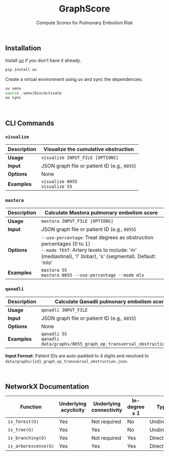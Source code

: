 <div align="center">

# GraphScore

Compute Scores for Pulmonary Embolism Risk

</div>

&#160;

## Installation

Install [uv](https://docs.astral.sh/uv/) if you don't have it already.

```bash
pip install uv
```

Create a virtual environment using uv and sync the dependencies.

```bash
uv venv
source .venv/bin/activate
uv sync
```

&#160;

## CLI Commands

### `visualize`

| **Description** | Visualize the cumulative obstruction         |
| --------------- | -------------------------------------------- |
| **Usage**       | `visualize INPUT_FILE [OPTIONS]`             |
| **Input**       | JSON graph file or patient ID (e.g., `0055`) |
| **Options**     | None                                         |
| **Examples**    | `visualize 0055`<br>`visualize 55`           |

### `mastora`

| **Description** | Calculate Mastora pulmonary embolism score                                                                                                                                        |
| --------------- | --------------------------------------------------------------------------------------------------------------------------------------------------------------------------------- |
| **Usage**       | `mastora INPUT_FILE [OPTIONS]`                                                                                                                                                    |
| **Input**       | JSON graph file or patient ID (e.g., `0055`)                                                                                                                                      |
| **Options**     | `--use-percentage`: Treat degrees as obstruction percentages (0 to 1)<br>`--mode TEXT`: Artery levels to include: 'm' (mediastinal), 'l' (lobar), 's' (segmental). Default: 'mls' |
| **Examples**    | `mastora 55`<br>`mastora 0055 --use-percentage --mode mls`                                                                                                                        |

### `qanadli`

| **Description** | Calculate Qanadli pulmonary embolism score                                       |
| --------------- | -------------------------------------------------------------------------------- |
| **Usage**       | `qanadli INPUT_FILE`                                                             |
| **Input**       | JSON graph file or patient ID (e.g., `0055`)                                     |
| **Options**     | None                                                                             |
| **Examples**    | `qanadli 55`<br>`qanadli data/graphs/0055_graph_ep_transversal_obstruction.json` |

**Input Format**: Patient IDs are auto-padded to 4 digits and resolved to `data/graphs/{id}_graph_ep_transversal_obstruction.json`.

&#160;

## NetworkX Documentation

| Function             | Underlying acyclicity | Underlying connectivity | In-degree ≤ 1 | Type       | Morgane's graphs compatibility |
| -------------------- | --------------------- | ----------------------- | ------------- | ---------- | ------------------------------ |
| `is_forest(G)`       | Yes                   | Not required            | No            | Undirected | Yes                            |
| `is_tree(G)`         | Yes                   | Yes                     | No            | Undirected | Yes                            |
| `is_branching(G)`    | Yes                   | Not required            | Yes           | Directed   | Yes                            |
| `is_arborescence(G)` | Yes                   | Yes                     | Yes           | Directed   | Yes                            |
